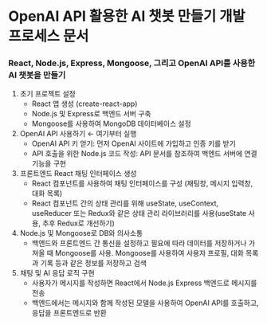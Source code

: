 # OpenAI API 활용한 AI 챗봇 만들기 개발 프로세스 문서

### React, Node.js, Express, Mongoose, 그리고 OpenAI API를 사용한 AI 챗봇을 만들기

1. 초기 프로젝트 설정
    - React 앱 생성 (create-react-app)
    - Node.js 및 Express로 백엔드 서버 구축
    - Mongoose를 사용하여 MongoDB 데이터베이스 설정
2. OpenAI API 사용하기   ← 여기부터 실행
    - OpenAI API 키 얻기: 먼저 OpenAI 사이트에 가입하고 인증 키를 받기
    - API 호출을 위한 Node.js 코드 작성: API 문서를 참조하여 백엔드 서버에 연결 기능을 구현
3. 프론트엔드 React 채팅 인터페이스 생성
    - React 컴포넌트를 사용하여 채팅 인터페이스를 구성 (채팅창, 메시지 입력창, 대화 목록)
    - React 컴포넌트 간의 상태 관리를 위해 useState, useContext, useReducer 또는 Redux와 같은 상태 관리 라이브러리를 사용(useState 사용, 추후 Redux로 개선하기)
4. Node.js 및 Mongoose로 DB와 의사소통
    - 백엔드와 프론트엔드 간 통신을 설정하고 필요에 따라 데이터를 저장하거나 가져올 때 Mongoose를 사용. Mongoose를 사용하여 사용자 프로필, 대화 목록과 기록 등과 같은 정보를 저장하고 검색
5. 채팅 및 AI 응답 로직 구현
    - 사용자가 메시지를 작성하면 React에서 Node.js Express 백엔드로 메시지를 전송
    - 백엔드에서는 메시지와 함께 작성된 모델을 사용하여 OpenAI API를 호출하고, 응답을 프론트엔드로 반환